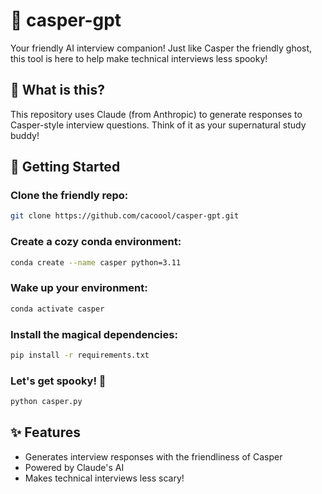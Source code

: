 # 👻 casper-gpt

Your friendly AI interview companion! Just like Casper the friendly ghost, this tool is here to help make technical interviews less spooky! 

## 🌟 What is this?
This repository uses Claude (from Anthropic) to generate responses to Casper-style interview questions. Think of it as your supernatural study buddy!

## 🚀 Getting Started

### Clone the friendly repo:
```bash
git clone https://github.com/cacoool/casper-gpt.git
```

### Create a cozy conda environment:
```bash
conda create --name casper python=3.11
```

### Wake up your environment:
```bash
conda activate casper
```

### Install the magical dependencies:
```bash
pip install -r requirements.txt
```

### Let's get spooky! 👻
```bash
python casper.py
```

## ✨ Features
- Generates interview responses with the friendliness of Casper
- Powered by Claude's AI
- Makes technical interviews less scary!
